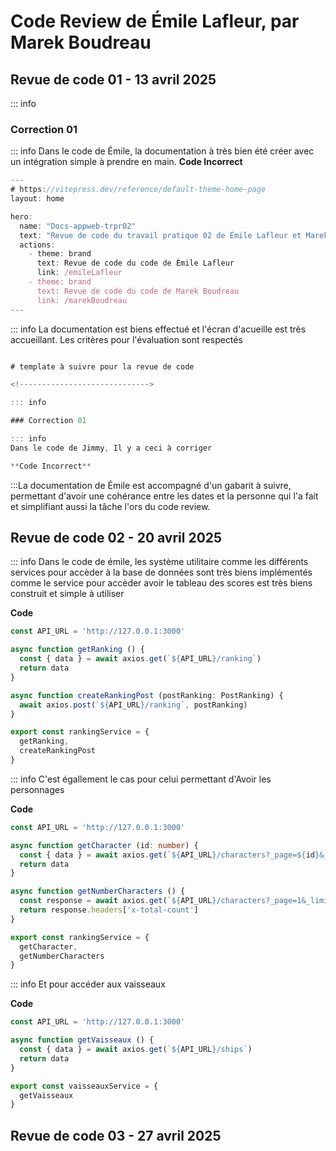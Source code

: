 # Code Review de Émile Lafleur, par Marek Boudreau

## Revue de code 01 - 13 avril 2025
::: info

### Correction 01

::: info
Dans le code de Émile, la documentation à très bien été créer avec un intégration simple à prendre en main.
**Code Incorrect**

```ts
---
# https://vitepress.dev/reference/default-theme-home-page
layout: home

hero:
  name: "Docs-appweb-trpr02"
  text: "Revue de code du travail pratique 02 de Émile Lafleur et Marek Boudreau"
  actions:
    - theme: brand
      text: Revue de code du code de Émile Lafleur
      link: /emileLafleur
    - theme: brand
      text: Revue de code du code de Marek Boudreau
      link: /marekBoudreau
---
```
::: info
La documentation est biens effectué et l'écran d'acueille est très accueillant.
Les critères pour l'évaluation sont respectés

```ts

# template à suivre pour la revue de code

<!----------------------------->

::: info

### Correction 01

::: info
Dans le code de Jimmy, Il y a ceci à corriger

**Code Incorrect**
```

:::La documentation de Émile est accompagné d'un gabarit à suivre, permettant d'avoir une
    cohérance entre les dates et la personne qui l'a fait et simplifiant aussi la tâche l'ors du code review.


## Revue de code 02 - 20 avril 2025
::: info
Dans le code de émile, les système utilitaire comme les différents services pour accèder à la base de données sont très biens implémentés comme le service pour accèder avoir le tableau des scores est très biens construit et simple à utiliser

**Code**

```ts
const API_URL = 'http://127.0.0.1:3000'

async function getRanking () {
  const { data } = await axios.get(`${API_URL}/ranking`)
  return data
}

async function createRankingPost (postRanking: PostRanking) {
  await axios.post(`${API_URL}/ranking`, postRanking)
}

export const rankingService = {
  getRanking,
  createRankingPost
}
```

::: info
C'est égallement le cas pour celui permettant d'Avoir les personnages

**Code**
```ts
const API_URL = 'http://127.0.0.1:3000'

async function getCharacter (id: number) {
  const { data } = await axios.get(`${API_URL}/characters?_page=${id}&_limit=1`)
  return data
}

async function getNumberCharacters () {
  const response = await axios.get(`${API_URL}/characters?_page=1&_limit=1`)
  return response.headers['x-total-count']
}

export const rankingService = {
  getCharacter,
  getNumberCharacters
}
```

::: info
Et pour accéder aux vaisseaux

**Code**
```ts
const API_URL = 'http://127.0.0.1:3000'

async function getVaisseaux () {
  const { data } = await axios.get(`${API_URL}/ships`)
  return data
}

export const vaisseauxService = {
  getVaisseaux
}

```
## Revue de code 03 - 27 avril 2025
